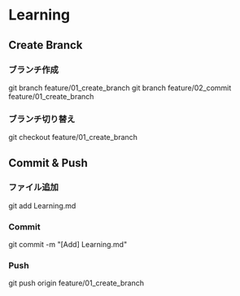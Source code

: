 # Learning

## Create Branck
### ブランチ作成
git branch feature/01_create_branch
git branch feature/02_commit feature/01_create_branch

### ブランチ切り替え
git checkout feature/01_create_branch

## Commit & Push
### ファイル追加
git add Learning.md

### Commit
git commit -m "[Add] Learning.md"

### Push
git push origin feature/01_create_branch